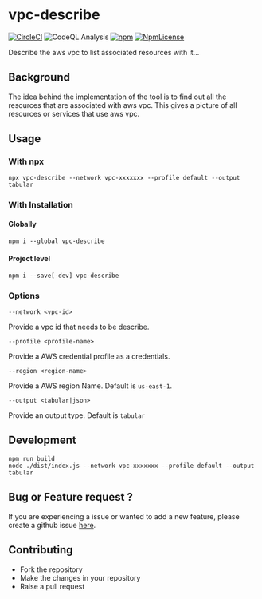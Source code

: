 # vpc-describe

[![CircleCI](https://circleci.com/gh/RishikeshDarandale/vpc-describe/tree/main.svg?style=svg)](https://circleci.com/gh/RishikeshDarandale/vpc-describe/tree/main)
![CodeQL Analysis](https://github.com/RishikeshDarandale/vpc-describe/actions/workflows/codeql-analysis.yml/badge.svg)
[![npm](https://img.shields.io/npm/v/vpc-describe)](https://www.npmjs.com/package/vpc-describe)
[![NpmLicense](https://img.shields.io/npm/l/vpc-describe)](https://github.com/RishikeshDarandale/vpc-describe/blob/main/LICENSE)

Describe the aws vpc to list associated resources with it...

## Background

The idea behind the implementation of the tool is to find out all the resources that are associated with aws vpc. This gives a picture of all resources or services that use aws vpc.

## Usage

### With npx

```
npx vpc-describe --network vpc-xxxxxxx --profile default --output tabular
```

### With Installation

#### Globally

```
npm i --global vpc-describe
```

#### Project level

```
npm i --save[-dev] vpc-describe
```

### Options

`--network <vpc-id>`

Provide a vpc id that needs to be describe.

`--profile <profile-name>`

Provide a AWS credential profile as a credentials.

`--region <region-name>`

Provide a AWS region Name. Default is `us-east-1`.

`--output <tabular|json>`

Provide an output type. Default is `tabular`

## Development

```
npm run build
node ./dist/index.js --network vpc-xxxxxxx --profile default --output tabular
```

## Bug or Feature request ?

If you are experiencing a issue or wanted to add a new feature, please create a github issue [here](https://github.com/RishikeshDarandale/vpc-describe/issues/new/choose).

## Contributing

- Fork the repository
- Make the changes in your repository
- Raise a pull request
